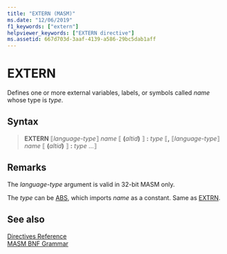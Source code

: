 ```yaml
---
title: "EXTERN (MASM)"
ms.date: "12/06/2019"
f1_keywords: ["extern"]
helpviewer_keywords: ["EXTERN directive"]
ms.assetid: 667d703d-3aaf-4139-a586-29bc5dab1aff
---
```

# EXTERN

Defines one or more external variables, labels, or symbols called *name* whose type is *type*.

## Syntax

> **EXTERN** ⟦*language-type*⟧ *name* ⟦ __(__*altid*__)__ ⟧ __:__ *type* ⟦__,__ ⟦*language-type*⟧ *name* ⟦ __(__*altid*__)__ ⟧ __:__ *type* ...⟧

## Remarks

The *language-type* argument is valid in 32-bit MASM only.

The *type* can be [ABS](../../assembler/masm/operator-abs.md), which imports *name* as a constant. Same as [EXTRN](../../assembler/masm/extrn.md).

## See also

[Directives Reference](../../assembler/masm/directives-reference.md)<br/>
[MASM BNF Grammar](masm-bnf-grammar.md)
